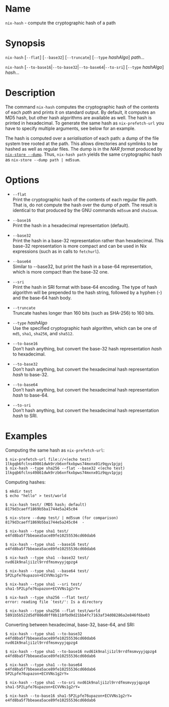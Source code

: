 # Name

`nix-hash` - compute the cryptographic hash of a path

# Synopsis

`nix-hash` [`--flat`] [`--base32`] [`--truncate`] [`--type` *hashAlgo*] *path…*

`nix-hash` [`--to-base16`|`--to-base32`|`--to-base64`|`--to-sri`] [`--type` *hashAlgo*] *hash…*

# Description

The command `nix-hash` computes the cryptographic hash of the contents
of each *path* and prints it on standard output. By default, it computes
an MD5 hash, but other hash algorithms are available as well. The hash
is printed in hexadecimal. To generate the same hash as
`nix-prefetch-url` you have to specify multiple arguments, see below for
an example.

The hash is computed over a *serialisation* of each path: a dump of
the file system tree rooted at the path. This allows directories and
symlinks to be hashed as well as regular files. The dump is in the
*NAR format* produced by [`nix-store
--dump`](nix-store.md#operation---dump).  Thus, `nix-hash path`
yields the same cryptographic hash as `nix-store --dump path |
md5sum`.

# Options

  - `--flat`\
    Print the cryptographic hash of the contents of each regular file
    *path*. That is, do not compute the hash over the dump of *path*.
    The result is identical to that produced by the GNU commands
    `md5sum` and `sha1sum`.

  - `--base16`\
    Print the hash in a hexadecimal representation (default).

  - `--base32`\
    Print the hash in a base-32 representation rather than hexadecimal.
    This base-32 representation is more compact and can be used in Nix
    expressions (such as in calls to `fetchurl`).

  - `--base64`\
    Similar to --base32, but print the hash in a base-64 representation,
    which is more compact than the base-32 one.

  - `--sri`\
    Print the hash in SRI format with base-64 encoding.
    The type of hash algorithm will be prepended to the hash string,
    followed by a hyphen (-) and the base-64 hash body.

  - `--truncate`\
    Truncate hashes longer than 160 bits (such as SHA-256) to 160 bits.

  - `--type` *hashAlgo*\
    Use the specified cryptographic hash algorithm, which can be one of
    `md5`, `sha1`, `sha256`, and `sha512`.

  - `--to-base16`\
    Don’t hash anything, but convert the base-32 hash representation
    *hash* to hexadecimal.

  - `--to-base32`\
    Don’t hash anything, but convert the hexadecimal hash representation
    *hash* to base-32.

  - `--to-base64`\
    Don’t hash anything, but convert the hexadecimal hash representation
    *hash* to base-64.

  - `--to-sri`\
    Don’t hash anything, but convert the hexadecimal hash representation
    *hash* to SRI.

# Examples

Computing the same hash as `nix-prefetch-url`:

```console
$ nix-prefetch-url file://<(echo test)
1lkgqb6fclns49861dwk9rzb6xnfkxbpws74mxnx01z9qyv1pjpj
$ nix-hash --type sha256 --flat --base32 <(echo test)
1lkgqb6fclns49861dwk9rzb6xnfkxbpws74mxnx01z9qyv1pjpj
```

Computing hashes:

```console
$ mkdir test
$ echo "hello" > test/world

$ nix-hash test/ (MD5 hash; default)
8179d3caeff1869b5ba1744e5a245c04

$ nix-store --dump test/ | md5sum (for comparison)
8179d3caeff1869b5ba1744e5a245c04  -

$ nix-hash --type sha1 test/
e4fd8ba5f7bbeaea5ace89fe10255536cd60dab6

$ nix-hash --type sha1 --base16 test/
e4fd8ba5f7bbeaea5ace89fe10255536cd60dab6

$ nix-hash --type sha1 --base32 test/
nvd61k9nalji1zl9rrdfmsmvyyjqpzg4

$ nix-hash --type sha1 --base64 test/
5P2Lpfe76upazon+ECVVNs1g2rY=

$ nix-hash --type sha1 --sri test/
sha1-5P2Lpfe76upazon+ECVVNs1g2rY=

$ nix-hash --type sha256 --flat test/
error: reading file `test/': Is a directory

$ nix-hash --type sha256 --flat test/world
5891b5b522d5df086d0ff0b110fbd9d21bb4fc7163af34d08286a2e846f6be03
```

Converting between hexadecimal, base-32, base-64, and SRI:

```console
$ nix-hash --type sha1 --to-base32 e4fd8ba5f7bbeaea5ace89fe10255536cd60dab6
nvd61k9nalji1zl9rrdfmsmvyyjqpzg4

$ nix-hash --type sha1 --to-base16 nvd61k9nalji1zl9rrdfmsmvyyjqpzg4
e4fd8ba5f7bbeaea5ace89fe10255536cd60dab6

$ nix-hash --type sha1 --to-base64 e4fd8ba5f7bbeaea5ace89fe10255536cd60dab6
5P2Lpfe76upazon+ECVVNs1g2rY=

$ nix-hash --type sha1 --to-sri nvd61k9nalji1zl9rrdfmsmvyyjqpzg4
sha1-5P2Lpfe76upazon+ECVVNs1g2rY=

$ nix-hash --to-base16 sha1-5P2Lpfe76upazon+ECVVNs1g2rY=
e4fd8ba5f7bbeaea5ace89fe10255536cd60dab6
```
